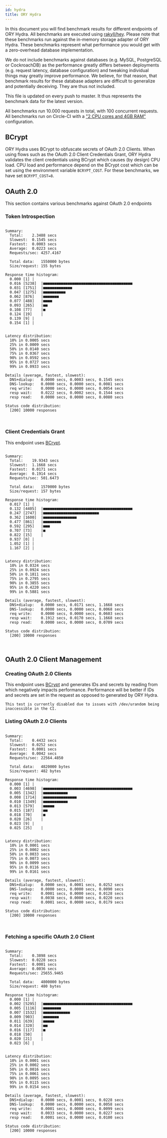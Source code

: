 ```yaml
---
id: hydra
title: ORY Hydra
---
```


In this document you will find benchmark results for different endpoints of ORY
Hydra. All benchmarks are executed using
[rakyll/hey](https://github.com/rakyll/hey). Please note that these benchmarks
run against the in-memory storage adapter of ORY Hydra. These benchmarks
represent what performance you would get with a zero-overhead database
implementation.

We do not include benchmarks against databases (e.g. MySQL, PostgreSQL or
CockroachDB) as the performance greatly differs between deployments (e.g.
request latency, database configuration) and tweaking individual things may
greatly improve performance. We believe, for that reason, that benchmark results
for these database adapters are difficult to generalize and potentially
deceiving. They are thus not included.

This file is updated on every push to master. It thus represents the benchmark
data for the latest version.

All benchmarks run 10.000 requests in total, with 100 concurrent requests. All
benchmarks run on Circle-CI with a
["2 CPU cores and 4GB RAM"](https://support.circleci.com/hc/en-us/articles/360000489307-Why-do-my-tests-take-longer-to-run-on-CircleCI-than-locally-)
configuration.

## BCrypt

ORY Hydra uses BCrypt to obfuscate secrets of OAuth 2.0 Clients. When using
flows such as the OAuth 2.0 Client Credentials Grant, ORY Hydra validates the
client credentials using BCrypt which causes (by design) CPU load. CPU load and
performance depend on the BCrypt cost which can be set using the environment
variable `BCRYPT_COST`. For these benchmarks, we have set `BCRYPT_COST=8`.

## OAuth 2.0

This section contains various benchmarks against OAuth 2.0 endpoints

### Token Introspection

```

Summary:
  Total:	2.3488 secs
  Slowest:	0.1545 secs
  Fastest:	0.0003 secs
  Average:	0.0223 secs
  Requests/sec:	4257.4167

  Total data:	1550000 bytes
  Size/request:	155 bytes

Response time histogram:
  0.000 [1]	|
  0.016 [5238]	|■■■■■■■■■■■■■■■■■■■■■■■■■■■■■■■■■■■■■■■■
  0.031 [1751]	|■■■■■■■■■■■■■
  0.047 [1275]	|■■■■■■■■■■
  0.062 [876]	|■■■■■■■
  0.077 [488]	|■■■■
  0.093 [265]	|■■
  0.108 [77]	|■
  0.124 [19]	|
  0.139 [9]	|
  0.154 [1]	|


Latency distribution:
  10% in 0.0005 secs
  25% in 0.0009 secs
  50% in 0.0140 secs
  75% in 0.0367 secs
  90% in 0.0592 secs
  95% in 0.0727 secs
  99% in 0.0933 secs

Details (average, fastest, slowest):
  DNS+dialup:	0.0000 secs, 0.0003 secs, 0.1545 secs
  DNS-lookup:	0.0000 secs, 0.0000 secs, 0.0081 secs
  req write:	0.0000 secs, 0.0000 secs, 0.0054 secs
  resp wait:	0.0222 secs, 0.0002 secs, 0.1544 secs
  resp read:	0.0000 secs, 0.0000 secs, 0.0080 secs

Status code distribution:
  [200]	10000 responses



```

### Client Credentials Grant

This endpoint uses [BCrypt](#bcrypt).

```

Summary:
  Total:	19.9343 secs
  Slowest:	1.1668 secs
  Fastest:	0.0171 secs
  Average:	0.1914 secs
  Requests/sec:	501.6473

  Total data:	1570000 bytes
  Size/request:	157 bytes

Response time histogram:
  0.017 [1]	|
  0.132 [4405]	|■■■■■■■■■■■■■■■■■■■■■■■■■■■■■■■■■■■■■■■■
  0.247 [2747]	|■■■■■■■■■■■■■■■■■■■■■■■■■
  0.362 [1600]	|■■■■■■■■■■■■■■■
  0.477 [861]	|■■■■■■■■
  0.592 [295]	|■■■
  0.707 [73]	|■
  0.822 [15]	|
  0.937 [0]	|
  1.052 [1]	|
  1.167 [2]	|


Latency distribution:
  10% in 0.0324 secs
  25% in 0.0924 secs
  50% in 0.1811 secs
  75% in 0.2795 secs
  90% in 0.3855 secs
  95% in 0.4220 secs
  99% in 0.5881 secs

Details (average, fastest, slowest):
  DNS+dialup:	0.0000 secs, 0.0171 secs, 1.1668 secs
  DNS-lookup:	0.0000 secs, 0.0000 secs, 0.0068 secs
  req write:	0.0000 secs, 0.0000 secs, 0.0603 secs
  resp wait:	0.1912 secs, 0.0170 secs, 1.1668 secs
  resp read:	0.0000 secs, 0.0000 secs, 0.0709 secs

Status code distribution:
  [200]	10000 responses



```

## OAuth 2.0 Client Management

### Creating OAuth 2.0 Clients

This endpoint uses [BCrypt](#bcrypt) and generates IDs and secrets by reading
from which negatively impacts performance. Performance will be better if IDs and
secrets are set in the request as opposed to generated by ORY Hydra.

```
This test is currently disabled due to issues with /dev/urandom being inaccessible in the CI.
```

### Listing OAuth 2.0 Clients

```

Summary:
  Total:	0.4432 secs
  Slowest:	0.0252 secs
  Fastest:	0.0001 secs
  Average:	0.0042 secs
  Requests/sec:	22564.4850

  Total data:	4820000 bytes
  Size/request:	482 bytes

Response time histogram:
  0.000 [1]	|
  0.003 [4698]	|■■■■■■■■■■■■■■■■■■■■■■■■■■■■■■■■■■■■■■■■
  0.005 [1342]	|■■■■■■■■■■■
  0.008 [1714]	|■■■■■■■■■■■■■■■
  0.010 [1349]	|■■■■■■■■■■■
  0.013 [579]	|■■■■■
  0.015 [187]	|■■
  0.018 [70]	|■
  0.020 [26]	|
  0.023 [9]	|
  0.025 [25]	|


Latency distribution:
  10% in 0.0001 secs
  25% in 0.0002 secs
  50% in 0.0033 secs
  75% in 0.0073 secs
  90% in 0.0099 secs
  95% in 0.0116 secs
  99% in 0.0161 secs

Details (average, fastest, slowest):
  DNS+dialup:	0.0000 secs, 0.0001 secs, 0.0252 secs
  DNS-lookup:	0.0000 secs, 0.0000 secs, 0.0090 secs
  req write:	0.0001 secs, 0.0000 secs, 0.0128 secs
  resp wait:	0.0038 secs, 0.0000 secs, 0.0220 secs
  resp read:	0.0001 secs, 0.0000 secs, 0.0179 secs

Status code distribution:
  [200]	10000 responses



```

### Fetching a specific OAuth 2.0 Client

```

Summary:
  Total:	0.3898 secs
  Slowest:	0.0228 secs
  Fastest:	0.0001 secs
  Average:	0.0036 secs
  Requests/sec:	25655.9465

  Total data:	4800000 bytes
  Size/request:	480 bytes

Response time histogram:
  0.000 [1]	|
  0.002 [5295]	|■■■■■■■■■■■■■■■■■■■■■■■■■■■■■■■■■■■■■■■■
  0.005 [1116]	|■■■■■■■■
  0.007 [1532]	|■■■■■■■■■■■■
  0.009 [903]	|■■■■■■■
  0.011 [639]	|■■■■■
  0.014 [320]	|■■
  0.016 [117]	|■
  0.018 [50]	|
  0.020 [21]	|
  0.023 [6]	|


Latency distribution:
  10% in 0.0001 secs
  25% in 0.0002 secs
  50% in 0.0016 secs
  75% in 0.0061 secs
  90% in 0.0095 secs
  95% in 0.0115 secs
  99% in 0.0154 secs

Details (average, fastest, slowest):
  DNS+dialup:	0.0000 secs, 0.0001 secs, 0.0228 secs
  DNS-lookup:	0.0000 secs, 0.0000 secs, 0.0058 secs
  req write:	0.0001 secs, 0.0000 secs, 0.0099 secs
  resp wait:	0.0033 secs, 0.0000 secs, 0.0227 secs
  resp read:	0.0001 secs, 0.0000 secs, 0.0100 secs

Status code distribution:
  [200]	10000 responses



```
